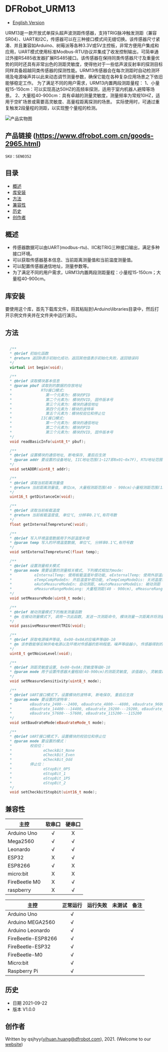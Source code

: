 # DFRobot_URM13
* [English Version](./README.md)

URM13是一款开放式单探头超声波测距传感器，支持TRIG脉冲触发测距（兼容SR04）、UART和I2C，传感器可以在三种接口模式间无缝切换。该传感器尺寸紧凑、并且兼容如Arduino、树莓派等各种3.3V或5V主控板，非常方便用户集成和应用，UART模式使用标准Modbus-RTU协议并集成了收发控制输出，可简单通过外接RS485收发器扩展RS485接口。该传感器在保持同类传感器尺寸及重量优势的同时还具有非常出色的测距灵敏度，使得他对于一些低声波反射率的探测目标同样具备超越同类传感器的探测性能。URM13传感器会在每次测距时自动检测环境及电源噪声并以此来动态调节测量参数，确保它能在各种复杂应用场景之下依旧能够稳定工作。
为了满足不同的用户需求，URM13内置两段测距量程：
1、小量程15-150cm：可以实现高达50HZ的高频率探测，适用于室内机器人避障等场景。
2、大量程40-900cm：具有卓越的测量灵敏度，测量频率为常规10HZ，适用于空旷场景或需要高灵敏度、高量程距离探测的场景。
实际使用时，可通过重复触发2段量程的测距，以实现整个量程的检测。

![产品实物图](./resources/images/URM13.jpg)


## 产品链接 (https://www.dfrobot.com.cn/goods-2965.html)
    SKU：SEN0352


## 目录

* [概述](#概述)
* [库安装](#库安装)
* [方法](#方法)
* [兼容性](#兼容性)
* [历史](#历史)
* [创作者](#创作者)


## 概述

* 传感器数据可以由UART(modbus-rtu)、IIC和TRIG三种接口输出，满足多种接口环境。<br>
* 可以获取传感器基本信息、当前距离测量值和当前温度测量值。<br>
* 可以配置传感器通信地址，测量参数等。<br>
* 为了满足不同的用户需求，URM13内置两段测距量程：小量程15-150cm；大量程40-900cm。<br>


## 库安装

要使用这个库，首先下载库文件，将其粘贴到\Arduino\libraries目录中，然后打开示例文件夹并在文件夹中运行演示。


## 方法

```C++

  /**
  * @brief 初始化函数
  * @return 返回0表示初始化成功，返回其他值表示初始化失败，返回错误码
  */
  virtual int begin(void);

  /**
  * @brief 读取模块基本信息
  * @param pbuf 读取到的数据的存放地址
  *             RTU接口模式:
  *               第一个元素为: 模块的PID
  *               第二个元素为: 模块的VID, 固件版本号
  *               第三个元素为: 模块的通信地址
  *               第四个元素为：模块的波特率
  *               第五个元素为：模块校验位和停止位
  *             IIC接口模式:
  *               第一个元素为: 模块的通信地址
  *               第二个元素为: 模块的PID
  *               第三个元素为: 模块的VID, 固件版本号
  */
  void readBasicInfo(uint8_t* pbuf);

  /**
  * @brief 设置模块的通信地址, 断电保存, 重启后生效
  * @param addr 要设置的设备地址, IIC地址范围(1~127即0x01~0x7F), RTU地址范围(1~247即0x0001-0x00F7)
  */
  void setADDR(uint8_t addr);

  /**
  * @brief 读取当前距离测量值
  * @return 当前距离测量值, 单位cm, 大量程测距范围(40 - 900cm)小量程测距范围(15-150cm)
  */
  uint16_t getDistanceCm(void);

  /**
  * @brief 读取当前板载温度
  * @return 当前板载温度值, 单位℃, 分辨率0.1℃,有符号数
  */
  float getInternalTempretureC(void);

  /**
  * @brief 写入环境温度数据用于外部温度补偿
  * @param temp 写入的环境温度数据, 单位℃, 分辨率0.1℃,有符号数
  */
  void setExternalTempretureC(float temp);

  /**
  * @brief 设置测量相关模式
  * @param mode 需要设置的测量相关模式, 下列模式相加为mode:
  *          eInternalTemp: 使用板载温度补偿功能, eExternalTemp: 使用外部温度补偿功能(需用户写入外部温度)
  *          eTempCompModeEn: 开启温度补偿功能, eTempCompModeDis: 关闭温度补偿功能
  *          eAutoMeasureModeEn: 自动测距, eAutoMeasureModeDis: 被动测距
  *          eMeasureRangeModeLong: 大量程测距(40 - 900cm), eMeasureRangeModeShort: 小量程测距(15-150cm)
  */
  void setMeasureMode(uint8_t mode);

  /**
  * @brief 被动测量模式下的触发测量函数
  * @n 在被动测量模式下, 调用一次此函数, 发送一次测距命令, 模块测量一次距离并将测量的距离值存入距离寄存器
  */
  void passiveMeasurementTRIG(void);

  /**
  * @brief 获取电源噪声等级, 0x00-0x0A对应噪声等级0-10
  * @n 该参数能够反映供电电源以及环境对传感器的影响程度。噪声等级越小, 传感器得到的距离值将更精准。
  */
  uint8_t getNoiseLevel(void);

  /**
  * @brief 测距灵敏度设置, 0x00-0x0A:灵敏度等级0-10
  * @param mode 用于设置传感器大量程段(40-900cm)的测距灵敏度, 该值越小, 灵敏度越高, 断电保存, 立即生效
  */
  void setMeasureSensitivity(uint8_t mode);

  /**
  * @brief UART接口模式下，设置模块的波特率, 断电保存, 重启后生效
  * @param mode 要设置的波特率：
  *        eBaudrate_2400---2400, eBaudrate_4800---4800, eBaudrate_9600---9600, 
  *        eBaudrate_14400---14400, eBaudrate_19200---19200, eBaudrate_38400---38400, 
  *        eBaudrate_57600---57600, eBaudrate_115200---115200
  */
  void setBaudrateMode(eBaudrateMode_t mode);

  /**
  * @brief UART接口模式下，设置模块的校验位和停止位
  * @param mode 要设置的模式：
  *        校验位：
  *              eCheckBit_None
  *              eCheckBit_Even
  *              eCheckBit_Odd
  *        停止位：
  *              eStopBit_0P5
  *              eStopBit_1
  *              eStopBit_1P5
  *              eStopBit_2
  */
  void setCheckbitStopbit(uint16_t mode);

```


## 兼容性

主控               |     软串口     |     硬串口     |
------------------ | :------------: | :------------: |
Arduino Uno        |       √        |       X        |
Mega2560           |       √        |       √        |
Leonardo           |       √        |       √        |
ESP32              |       X        |       √        |
ESP8266            |       √        |       X        |
micro:bit          |       X        |       X        |
FireBeetle M0      |       X        |       √        |
raspberry          |       X        |       √        |

主控               |  正常运行    |   运行失败    |   未测试    | 备注
------------------ | :----------: | :----------: | :---------: | :---:
Arduino Uno        |      √       |              |             |
Arduino MEGA2560   |      √       |              |             |
Arduino Leonardo   |      √       |              |             |
FireBeetle-ESP8266 |      √       |              |             |
FireBeetle-ESP32   |      √       |              |             |
FireBeetle-M0      |      √       |              |             |
Micro:bit          |      √       |              |             |
Raspberry Pi       |      √       |              |             |


## 历史

- 日期 2021-09-22
- 版本 V1.0.0


## 创作者

Written by qsjhyy(yihuan.huang@dfrobot.com), 2021. (Welcome to our [website](https://www.dfrobot.com/))

